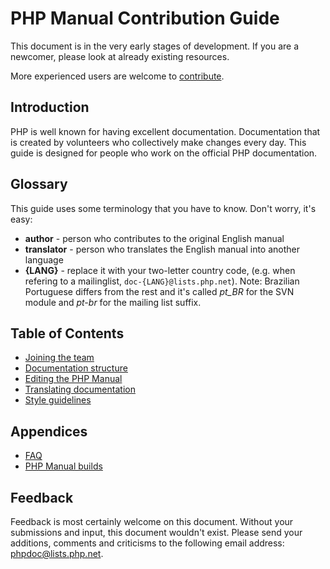# PHP Manual Contribution Guide
This document is in the very early stages of development. If you are a newcomer,
please look at already existing resources.

More experienced users are welcome to [contribute](http://git.php.net/?p=web/doc.git;a=tree;f=tutorial).

## Introduction
PHP is well known for having excellent documentation. Documentation that is created by volunteers who
collectively make changes every day. This guide is designed for people who work on the official PHP documentation.

## Glossary
This guide uses some terminology that you have to know. Don't worry, it's easy:
- **author** - person who contributes to the original English manual
- **translator** - person who translates the English manual into another language
- **{LANG}** - replace it with your two-letter country code, (e.g. when refering
  to a mailinglist, `doc-{LANG}@lists.php.net`). Note: Brazilian Portuguese differs
  from the rest and it's called *pt_BR* for the SVN module and *pt-br* for the
  mailing list suffix.

## Table of Contents
- [Joining the team](joining.md)
- [Documentation structure](structure.md)
- [Editing the PHP Manual](editing.md)
- [Translating documentation](translating.md)
- [Style guidelines](style.md)

## Appendices
- [FAQ](faq.md)
- [PHP Manual builds](builds.md)

## Feedback
Feedback is most certainly welcome on this document. Without your submissions and input, this document wouldn't exist.
Please send your additions, comments and criticisms to the following email address: phpdoc@lists.php.net.